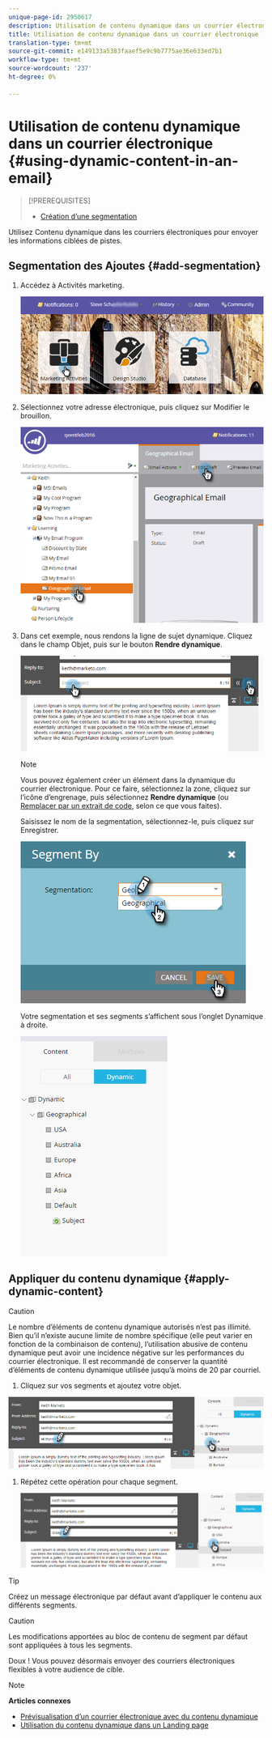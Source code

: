 ```yaml
---
unique-page-id: 2950617
description: Utilisation de contenu dynamique dans un courrier électronique - Documents marketing - Documentation du produit
title: Utilisation de contenu dynamique dans un courrier électronique
translation-type: tm+mt
source-git-commit: e149133a5383faaef5e9c9b7775ae36e633ed7b1
workflow-type: tm+mt
source-wordcount: '237'
ht-degree: 0%

---
```



# Utilisation de contenu dynamique dans un courrier électronique {#using-dynamic-content-in-an-email}

>[!PREREQUISITES]
>
>* [Création d’une segmentation](../../../../product-docs/personalization/segmentation-and-snippets/segmentation/create-a-segmentation.md)

>



Utilisez Contenu dynamique dans les courriers électroniques pour envoyer les informations ciblées de pistes.

## Segmentation des Ajoutes {#add-segmentation}

1. Accédez à Activités marketing.

   ![](assets/login-marketing-activities.png)

1. Sélectionnez votre adresse électronique, puis cliquez sur Modifier le brouillon.

   ![](assets/1.2.png)

1. Dans cet exemple, nous rendons la ligne de sujet dynamique. Cliquez dans le champ Objet, puis sur le bouton **Rendre dynamique**.

   ![](assets/1.3.png)

   >[!NOTE]
   >
   >Vous pouvez également créer un élément dans la dynamique du courrier électronique. Pour ce faire, sélectionnez la zone, cliquez sur l’icône d’engrenage, puis sélectionnez **Rendre dynamique** (ou [Remplacer par un extrait de code](../../../../product-docs/personalization/segmentation-and-snippets/snippets/create-a-snippet.md), selon ce que vous faites).

   Saisissez le nom de la segmentation, sélectionnez-le, puis cliquez sur Enregistrer.

   ![](assets/1.4.png)

   Votre segmentation et ses segments s’affichent sous l’onglet Dynamique à droite.

   ![](assets/1.5.png)

## Appliquer du contenu dynamique {#apply-dynamic-content}

>[!CAUTION]
>
>Le nombre d’éléments de contenu dynamique autorisés n’est pas illimité. Bien qu’il n’existe aucune limite de nombre spécifique (elle peut varier en fonction de la combinaison de contenu), l’utilisation abusive de contenu dynamique peut avoir une incidence négative sur les performances du courrier électronique. Il est recommandé de conserver la quantité d’éléments de contenu dynamique utilisée jusqu’à moins de 20 par courriel.

1. Cliquez sur vos segments et ajoutez votre objet.

![](assets/2.1.png)

1. Répétez cette opération pour chaque segment.

   ![](assets/2.2.png)

>[!TIP]
>
>Créez un message électronique par défaut avant d’appliquer le contenu aux différents segments.

>[!CAUTION]
>
>Les modifications apportées au bloc de contenu de segment par défaut sont appliquées à tous les segments.

Doux ! Vous pouvez désormais envoyer des courriers électroniques flexibles à votre audience de cible.

>[!NOTE]
>
>**Articles connexes**
>
>* [Prévisualisation d’un courrier électronique avec du contenu dynamique](preview-an-email-with-dynamic-content.md)
>* [Utilisation du contenu dynamique dans un Landing page](../../../../product-docs/demand-generation/landing-pages/free-form-landing-pages/use-dynamic-content-in-a-free-form-landing-page.md)

>



